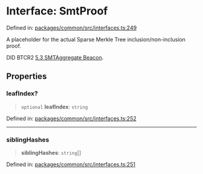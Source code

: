 # Interface: SmtProof

Defined in: [packages/common/src/interfaces.ts:249](https://github.com/dcdpr/did-btcr2-js/blob/4a717493e735221d072999f212891939f4de3f23/packages/common/src/interfaces.ts#L249)

A placeholder for the actual Sparse Merkle Tree inclusion/non-inclusion proof.

DID BTCR2
[5.3 SMTAggregate Beacon](https://dcdpr.github.io/did-btcr2/#smtaggregate-beacon).

## Properties

### leafIndex?

> `optional` **leafIndex**: `string`

Defined in: [packages/common/src/interfaces.ts:252](https://github.com/dcdpr/did-btcr2-js/blob/4a717493e735221d072999f212891939f4de3f23/packages/common/src/interfaces.ts#L252)

***

### siblingHashes

> **siblingHashes**: `string`[]

Defined in: [packages/common/src/interfaces.ts:251](https://github.com/dcdpr/did-btcr2-js/blob/4a717493e735221d072999f212891939f4de3f23/packages/common/src/interfaces.ts#L251)
